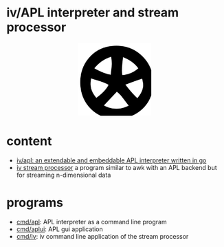 # iv/APL interpreter and stream processor
<p align="center" >
  <img width="170" height="170" src="log.svg"><br/>
</p>

# content
- [iv/apl: an extendable and embeddable APL interpreter written in go](apl)
- [iv stream processor](iv) a program similar to awk with an APL backend but for streaming n-dimensional data

# programs
- [cmd/apl](cmd/apl): APL interpreter as a command line program
- [cmd/aplui](cmd/aplui): APL gui application
- [cmd/iv](cmd/iv): iv command line application of the stream processor
